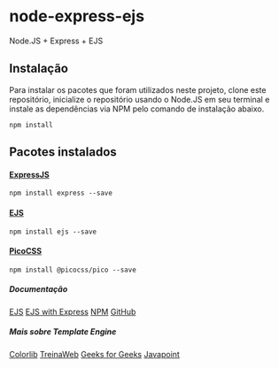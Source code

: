 # node-express-ejs
 Node.JS + Express + EJS

## Instalação

Para instalar os pacotes que foram utilizados neste projeto, clone este repositório, inicialize o repositório usando o Node.JS em seu terminal e instale as dependências via NPM pelo comando de instalação abaixo.

```
npm install
```



## Pacotes instalados


#### [ExpressJS](https://github.com/expressjs/expressjs.com)

```
npm install express --save
```


#### [EJS](https://github.com/mde/ejs)

```
npm install ejs --save
```


#### [PicoCSS](https://picocss.com/docs/dropdown)

```
npm install @picocss/pico --save
```

##### Documentação
[EJS](https://ejs.co/)
[EJS with Express](https://github.com/mde/ejs/wiki/Using-EJS-with-Express)
[NPM](https://www.npmjs.com/package/ejs)
[GitHub](https://github.com/mde/ejs)

##### Mais sobre Template Engine

[Colorlib](https://colorlib.com/wp/top-templating-engines-for-javascript/)
[TreinaWeb](https://www.treinaweb.com.br/blog/utilizando-template-engine-ejs-com-node-js)
[Geeks for Geeks](https://www.geeksforgeeks.org/use-ejs-as-template-engine-in-node-js/)
[Javapoint](https://www.javatpoint.com/expressjs-template)